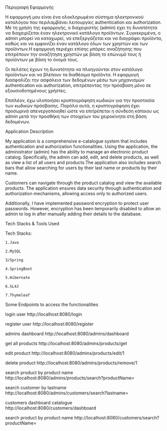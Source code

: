 Περιγραφή Εφαρμογής 

Η εφαρμογή μου είναι ένα ολοκληρωμένο σύστημα ηλεκτρονικού καταλόγου που περιλαμβάνει λειτουργίες authentication και authorization. Με τη χρήση της εφαρμογής, ο διαχειριστής (admin) έχει τη δυνατότητα να διαχειρίζεται έναν ηλεκτρονικό κατάλογο προϊόντων. Συγκεκριμένα, ο admin μπορεί να καταχωρεί, να επεξεργάζεται και να διαγράφει προϊόντα, καθώς και να εμφανίζει έναν κατάλογο όλων των χρηστών και των προϊόντων.Η εφαρμογή περιέχει επίσης μπάρες αναζήτησης που επιτρέπουν την αναζήτηση χρηστών με βάση το επώνυμό τους ή προϊόντων με βάση το όνομά τους.

Οι πελάτες έχουν τη δυνατότητα να πλοηγούνται στον κατάλογο προϊόντων και να βλέπουν τα διαθέσιμα προϊόντα. Η εφαρμογή διασφαλίζει την ασφάλεια των δεδομένων μέσω των μηχανισμών authentication και authorization, επιτρέποντας την πρόσβαση μόνο σε εξουσιοδοτημένους χρήστες.

Επιπλέον, έχω υλοποιήσει κρυπτογράφηση κωδικών για την προστασία των κωδικών πρόσβασης. Παρόλα αυτά, η κρυπτογράφηση έχει προσωρινά απενεργοποιηθεί ώστε να επιτρέπεται η σύνδεση κάποιου ως admin μετά την προσθήκη των στοιχείων του χειροκίνητα στη βάση δεδομένων.


Application Description 

My application is a comprehensive e-catalogue system that includes authentication and authorization functionalities. Using the application, the administrator (admin) has the ability to manage an electronic product catalog. Specifically, the admin can add, edit, and delete products, as well as view a list of all users and products.The application also includes search bars that allow searching for users by their last name or products by their name.

Customers can navigate through the product catalog and view the available products. The application ensures data security through authentication and authorization mechanisms, allowing access only to authorized users.

Additionally, I have implemented password encryption to protect user passwords. However, encryption has been temporarily disabled to allow an admin to log in after manually adding their details to the database.

Tech Stacks & Tools Used

Tech Stacks:

    1.Java

    2.MySQL

    3/Spring

    4.SpringBoot

    5.Hibernate

    6.SL4J

    7.Thymeleaf

Some Endpoints to access the functionalities

login user
http://localhost:8080/login

register user
http://localhost:8080/register

admins dashboard
http://localhost:8080/admins/dashboard

get all products
http://localhost:8080/admins/products/get

edit product
http://localhost:8080/admins/products/edit/1

delete product
http://localhost:8080/admins/products/remove/1

search product by product name
http://localhost:8080/admins/products/search?productName=

search customer by lastname
http://localhost:8080/admins/customers/search?lastname=

customers dashboard catalogue
http://localhost:8080/customers/dashboard

search product by product name
http://localhost:8080/customers/search?productName=

